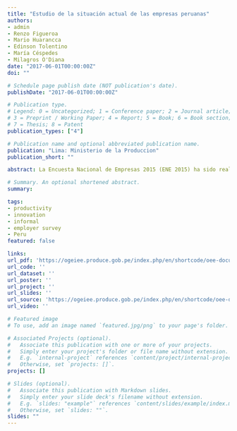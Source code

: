 ```yaml
---
title: "Estudio de la situación actual de las empresas peruanas"
authors:
- admin
- Renzo Figueroa
- Mario Huarancca
- Edinson Tolentino
- María Céspedes
- Milagros O'Diana
date: "2017-06-01T00:00:00Z"
doi: ""

# Schedule page publish date (NOT publication's date).
publishDate: "2017-06-01T00:00:00Z"

# Publication type.
# Legend: 0 = Uncategorized; 1 = Conference paper; 2 = Journal article;
# 3 = Preprint / Working Paper; 4 = Report; 5 = Book; 6 = Book section;
# 7 = Thesis; 8 = Patent
publication_types: ["4"]

# Publication name and optional abbreviated publication name.
publication: "Lima: Ministerio de la Produccion"
publication_short: ""

abstract: La Encuesta Nacional de Empresas 2015 (ENE 2015) ha sido realizada por el Ministerio de la Producción (PRODUCE) en cooperación con el Instituto Nacional de Estadística e Informática (INEI). El objetivo principal de esta encuesta es evidenciar y medir diferentes características de las unidades productivas con respecto a su organización, uso de tecnologías, acceso a insumos, comercialización, calidad en los procesos, capacitación, financiamiento, entre otras variables que se relacionan con los niveles de productividad y competitividad de las empresas. Los principales resultados de la encuesta evidencian las dificultades que enfrentan las empresas para su crecimiento y especialización que no permiten mejorar su productividad y mostrarse más competitivas a nivel local e internacional. Los principales problemas se encuentran en el difícil acceso al financiamiento, la baja penetración de tecnologías de la información y la comunicación (TIC), la falta de planificación y perfeccionamiento de los procesos productivos, la baja inversión en las certificaciones, entre otros. Estos problemas afectan, principalmente, a la micro y pequeña empresa (MYPE).

# Summary. An optional shortened abstract.
summary: 

tags:
- productivity
- innovation
- informal
- employer survey
- Peru
featured: false

links:
url_pdf: 'https://ogeiee.produce.gob.pe/index.php/en/shortcode/oee-documentos-publicaciones/publicaciones-anuales/item/download/156_8d5a12d25051f8a364722f045f08a206'
url_code: ''
url_dataset: ''
url_poster: ''
url_project: ''
url_slides: ''
url_source: 'https://ogeiee.produce.gob.pe/index.php/en/shortcode/oee-documentos-publicaciones/publicaciones-anuales/item/790-estudio-de-la-situacion-actual-de-las-empresas-peruana'
url_video: ''

# Featured image
# To use, add an image named `featured.jpg/png` to your page's folder. 

# Associated Projects (optional).
#   Associate this publication with one or more of your projects.
#   Simply enter your project's folder or file name without extension.
#   E.g. `internal-project` references `content/project/internal-project/index.md`.
#   Otherwise, set `projects: []`.
projects: []

# Slides (optional).
#   Associate this publication with Markdown slides.
#   Simply enter your slide deck's filename without extension.
#   E.g. `slides: "example"` references `content/slides/example/index.md`.
#   Otherwise, set `slides: ""`.
slides: ""
---
```


